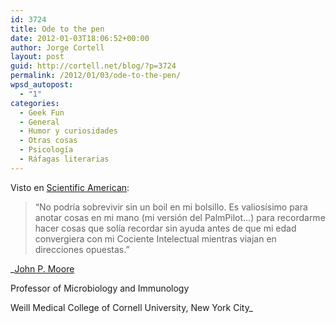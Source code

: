```yaml
---
id: 3724
title: Ode to the pen
date: 2012-01-03T18:06:52+00:00
author: Jorge Cortell
layout: post
guid: http://cortell.net/blog/?p=3724
permalink: /2012/01/03/ode-to-the-pen/
wpsd_autopost:
  - "1"
categories:
  - Geek Fun
  - General
  - Humor y curiosidades
  - Otras cosas
  - Psicología
  - Ráfagas literarias
---
```

Visto en <a title="http://www.scientificamerican.com/article.cfm?id=indispensable-gadgets&page=2" href="http://www.scientificamerican.com/article.cfm?id=indispensable-gadgets&page=2" target="_blank">Scientific American</a>:

> &#8220;No podría sobrevivir sin un boil en mi bolsillo. Es valiosísimo para anotar cosas en mi mano (mi versión del PalmPilot&#8230;) para recordarme hacer cosas que solía recordar sin ayuda antes de que mi edad convergiera con mi Cociente Intelectual mientras viajan en direcciones opuestas.&#8221;

_<a href="http://www.med.cornell.edu/research/jpmoore/biography.html" target="_blank">John P. Moore</a>
  
Professor of Microbiology and Immunology
  
Weill Medical College of Cornell University, New York City_